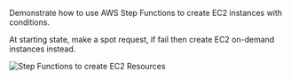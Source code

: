 Demonstrate how to use AWS Step Functions to create EC2 instances with conditions.

At starting state, make a spot request, if fail then create EC2 on-demand instances instead.

![Step Functions to create EC2 Resources](images/create-ec2-step-function.png "Step Functions Flow")
